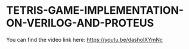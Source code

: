 # TETRIS-GAME-IMPLEMENTATION-ON-VERILOG-AND-PROTEUS

You can find the video link here: https://youtu.be/dasholXYmNc

